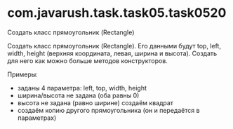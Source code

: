 # com.javarush.task.task05.task0520
Создать класс прямоугольник (Rectangle)

Создать класс прямоугольник (Rectangle). Его данными будут top, left, width, height (верхняя координата, левая, ширина и высота).
Создать для него как можно больше методов конструкторов.

Примеры:
- заданы 4 параметра: left, top, width, height
- ширина/высота не задана (оба равны 0)
- высота не задана (равно ширине) создаём квадрат
- создаём копию другого прямоугольника (он и передаётся в параметрах)
